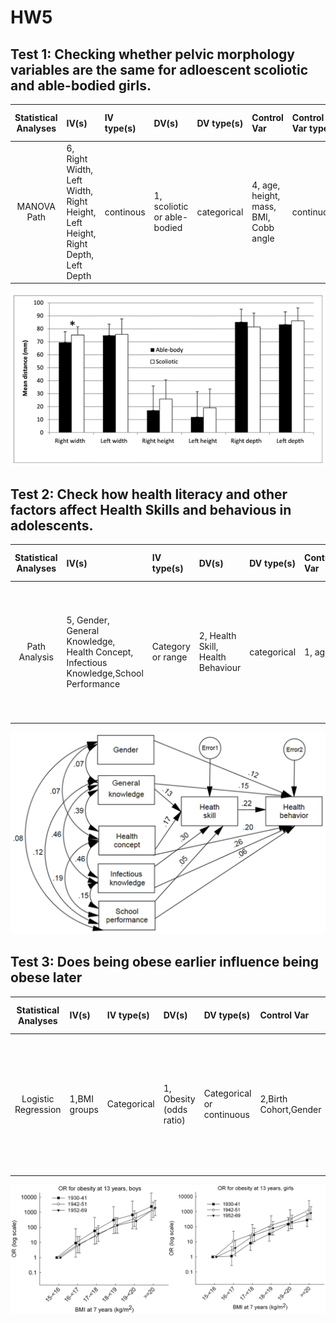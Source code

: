 # HW5

## Test 1: Checking whether pelvic morphology variables are the same for adloescent scoliotic and able-bodied girls.

| **Statistical Analyses**	|  **IV(s)**  |  **IV type(s)** |  **DV(s)**  |  **DV type(s)**  |  **Control Var** | **Control Var type**  | **Question to be answered** | **_H0_** | **alpha** | **link to paper**| 
|:----------:|:----------|:------------|:-------------|:-------------|:------------|:------------- |:------------------|:----:|:-------:|:-------|
MANOVA	Path| 6, Right Width, Left Width, Right Height, Left Height, Right Depth, Left Depth | continous | 1, scoliotic or able-bodied | categorical | 4, age, height, mass, BMI, Cobb angle | continuous | Do pelvic morphology variables of scoliotic girls differ from those of able-bodied girls? | Pelvic Morphology Variables(Scoliotic girls) ~= Pelvic Morphology Variables(Able-bodied girls) | 0.05 | [Pelvic Morphology Characteristics of Adolescent Able-Bodied and Scoliosis Girls](https://journals.plos.org/plosone/article?id=10.1371/journal.pone.0070205) |


![Plot for test 1](journal.pone.0070205.g001.png)


## Test 2: Check how health literacy and other factors affect Health Skills and behavious in adolescents.

| **Statistical Analyses**	|  **IV(s)**  |  **IV type(s)** |  **DV(s)**  |  **DV type(s)**  |  **Control Var** | **Control Var type**  | **Question to be answered** |Denmark **_H0_** | **alpha** | **link to paper**| 
|:----------:|:----------|:------------|:-------------|:-------------|:------------|:------------- |:------------------|:----:|:-------:|:-------|
Path Analysis	| 5, Gender, General Knowledge, Health Concept, Infectious Knowledge,School Performance | Category or range | 2, Health Skill, Health Behaviour | categorical | 1, age | continuous | Which factors affect the health skill and behaviour directly as well as indirectly?   | Gender,General Knowledge, Health Concept, Infectious Knowledge and School Performance have no effect on the health skill and behaviour of an individual| 0.05 | [factors affecting health behaviour and skill](https://journals.plos.org/plosone/article?id=10.1371/journal.pone.0104406) |


![Plot for test 2](journal.pone.0104406.g001.png)

## Test 3: Does being obese earlier influence being obese later

| **Statistical Analyses**	|  **IV(s)**  |  **IV type(s)** |  **DV(s)**  |  **DV type(s)**  |  **Control Var** | **Control Var type**  | **Question to be answered** | **_H0_** | **alpha** | **link to paper**| 
|:----------:|:----------|:------------|:-------------|:-------------|:------------|:------------- |:------------------|:----:|:-------:|:-------|
 Logistic Regression   	| 1,BMI groups | Categorical   	| 1, Obesity (odds ratio)                                                                                                                                                                                                                                                                  | Categorical or continuous                                                                                                                                    | 2,Birth Cohort,Gender                                                                                                       	| Categorical         	| Does  persistent obesity from age 7 to 13   contribute to the rise in the prevalence of obesity?                                  	| The odds of being obese at 7 years don't increase the odds of being obese at 13. 	| 0.05  	| [Does Persistence increase the Prevalence of Childhood Obesity]( https://journals.plos.org/plosone/article?id=10.1371/journal.pone.0042521) 	|

![Plot for test 3](journal.pone.0042521.g005.png)
